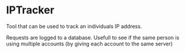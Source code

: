# IPTracker
Tool that can be used to track an individuals IP address.

Requests are logged to a database. Usefull to see if the same person is using multiple accounts (by giving each account to the same server)
